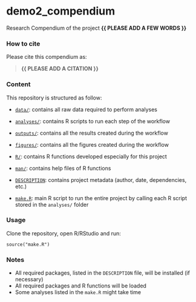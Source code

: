 <!-- README.md is generated from README.Rmd. Please edit that file -->

# demo2\_compendium

<!-- badges: start -->
<!-- badges: end -->

Research Compendium of the project **{{ PLEASE ADD A FEW WORDS }}**

### How to cite

Please cite this compendium as:

> **{{ PLEASE ADD A CITATION }}**

### Content

This repository is structured as follow:

-   [`data/`](https://github.com/jacquetclaire/demo2_compendium/tree/master/data):
    contains all raw data required to perform analyses

-   [`analyses/`](https://github.com/jacquetclaire/demo2_compendium/tree/master/analyses/):
    contains R scripts to run each step of the workflow

-   [`outputs/`](https://github.com/jacquetclaire/demo2_compendium/tree/master/outputs):
    contains all the results created during the workflow

-   [`figures/`](https://github.com/jacquetclaire/demo2_compendium/tree/master/figures):
    contains all the figures created during the workflow

-   [`R/`](https://github.com/jacquetclaire/demo2_compendium/tree/master/R):
    contains R functions developed especially for this project

-   [`man/`](https://github.com/jacquetclaire/demo2_compendium/tree/master/man):
    contains help files of R functions

-   [`DESCRIPTION`](https://github.com/jacquetclaire/demo2_compendium/tree/master/DESCRIPTION):
    contains project metadata (author, date, dependencies, etc.)

-   [`make.R`](https://github.com/jacquetclaire/demo2_compendium/tree/master/make.R):
    main R script to run the entire project by calling each R script
    stored in the `analyses/` folder

### Usage

Clone the repository, open R/RStudio and run:

    source("make.R")

### Notes

-   All required packages, listed in the `DESCRIPTION` file, will be
    installed (if necessary)
-   All required packages and R functions will be loaded
-   Some analyses listed in the `make.R` might take time
